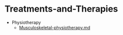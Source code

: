 
# Treatments-and-Therapies

- Physiotherapy
  - [Musculoskeletal-physiotherapy.md](./Musculoskeletal-physiotherapy.md)
